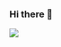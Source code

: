 ### Hi there 👋

<a href="https://blog.naver.com/proveprove" target="_blank"><img src="https://img.shields.io/badge/Ren'Py-#FF7F7F?style=flat-square&logo=[Ren'Py]&logoColor=white"/></a>
<!--
**probablymayb/probablymayb** is a ✨ _special_ ✨ repository because its `README.md` (this file) appears on your GitHub profile.

<a href="https://blog.naver.com/proveprove" target="_blank"><img src="https://img.shields.io/badge/Blog-##03C75A?style=flat-square&logo=[Naver]&logoColor=white"/></a>
<href="https://blog.naver.com/proveprove" target="_blank"><img src="https://img.shields.io/badge/Ren'Py-#FF7F7F?style=flat-square&logo=[Ren'Py]&logoColor=white"/></a>
<href="https://blog.naver.com/proveprove" target="_blank"><img src="https://img.shields.io/badge/Ren'Py-#000000?style=flat-square&logo=[Unity]&logoColor=white"/></a>

- 🔭 I’m currently working on ...
- 🌱 I’m currently learning ...
- 👯 I’m looking to collaborate on ...
- 🤔 I’m looking for help with ...
- 💬 Ask me about ...
- 📫 How to reach me: ...
- 😄 Pronouns: ...
- ⚡ Fun fact: ...
-->
